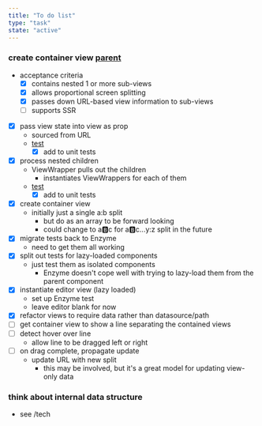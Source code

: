 ```yaml
---
title: "To do list"
type: "task"
state: "active"
---
```


### create container view [parent](user-story/user-can-view-a-thinkope)
+ acceptance criteria
    + [X] contains nested 1 or more sub-views
    + [X] allows proportional screen splitting
    + [X] passes down URL-based view information to sub-views
    + [ ] supports SSR
+ [X] pass view state into view as prop
    + sourced from URL
    + [test](http://localhost:3000/@something/two/three?view={%22type%22:%22fish%22,%22x%22:0.00002345,%22y%22:0.000006789,%22w%22:1.0,%22h%22:0.05})
        + [X] add to unit tests
+ [X] process nested children
    + ViewWrapper pulls out the children
        + instantiates ViewWrappers for each of them
    + [test](http://localhost:3000/@something/two/three?view={%22type%22:%22container%22,%22orient%22:%22horiz%22,%22split%22:35.0,%22sub%22:[{%22type%22:%22fish%22},{%22type%22:%22fish%22}]})
        + [X] add to unit tests
+ [X] create container view
    + initially just a single a:b split
        + but do as an array to be forward looking
        + could change to a:b:c for a:b:c...y:z split in the future
+ [X] migrate tests back to Enzyme
    + need to get them all working
+ [X] split out tests for lazy-loaded components
    + just test them as isolated components
        + Enzyme doesn't cope well with trying to lazy-load them from the parent component
+ [X] instantiate editor view (lazy loaded)
    + set up Enzyme test
    + leave editor blank for now
+ [X] refactor views to require data rather than datasource/path
+ [ ] get container view to show a line separating the contained views
+ [ ] detect hover over line
    + allow line to be dragged left or right
+ [ ] on drag complete, propagate update
    + update URL with new split
        + this may be involved, but it's a great model for updating view-only data

### think about internal data structure
+ see /tech
